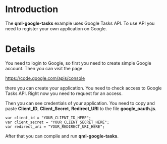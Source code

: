 # Introduction #

The **qml-google-tasks** example uses Google Tasks API. To use API you need to register your own application on Google.


# Details #

You need to login to Google, so first you need to create simple Google account. Then you can visit the page

https://code.google.com/apis/console

there you can create your application. You need to check access to Google Tasks API. Right now you need to request for an access.



Then  you can see credentials of your application. You need to copy and paste **Client\_ID**, **Client\_Secret**, **Redirect\_URI** to the file **google\_oauth.js**.
```
var client_id = "YOUR_CLIENT_ID_HERE";
var client_secret = "YOUR_CLIENT_SECRET_HERE";
var redirect_uri = "YOUR_REDIRECT_URI_HERE";

```

After that you can compile and run **qml-google-tasks**.